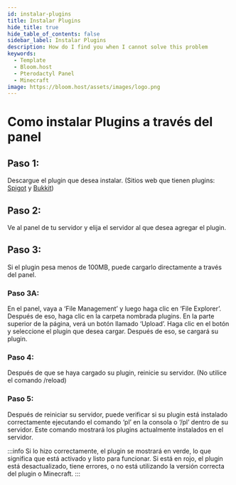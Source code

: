 ```yaml
---
id: instalar-plugins
title: Instalar Plugins
hide_title: true
hide_table_of_contents: false
sidebar_label: Instalar Plugins
description: How do I find you when I cannot solve this problem
keywords:
  - Template
  - Bloom.host
  - Pterodactyl Panel
  - Minecraft
image: https://bloom.host/assets/images/logo.png
---
```

# Como instalar Plugins a través del panel

## Paso 1:
Descargue el plugin que desea instalar. (Sitios web que tienen plugins: [Spigot](https://www.spigotmc.org/resources/categories/spigot.4/) y [Bukkit](https://dev.bukkit.org/bukkit-plugins))


## Paso 2:
Ve al panel de tu servidor y elija el servidor al que desea agregar el plugin.

## Paso 3:
Si el plugin pesa menos de 100MB, puede cargarlo directamente a través del panel.

### Paso 3A:
En el panel, vaya a ‘File Management’ y luego haga clic en ‘File Explorer’. Después de eso, haga clic en la carpeta nombrada plugins. En la parte superior de la página, verá un botón llamado ‘Upload’. Haga clic en el botón y seleccione el plugin que desea cargar. Después de eso, se cargará su plugin.
 
### Paso 4:
Después de que se haya cargado su plugin, reinicie su servidor. (No utilice el comando /reload)

### Paso 5:
Después de reiniciar su servidor, puede verificar si su plugin está instalado correctamente ejecutando el comando ‘pl’ en la consola o ‘/pl’ dentro de su servidor. Este comando mostrará los plugins actualmente instalados en el servidor.

:::info
Si lo hizo correctamente, el plugin se mostrará en verde, lo que significa que está activado y listo para funcionar. Si está en rojo, el plugin está desactualizado, tiene errores, o no está utilizando la versión correcta del plugin o Minecraft.
::: 